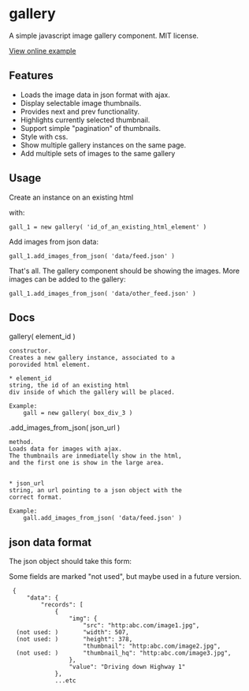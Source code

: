 
# gallery

A simple javascript image gallery component.
MIT license.

[View online example](http://nzonbi.github.com/gallery.js/)

## Features

* Loads the image data in json format with ajax.
* Display selectable image thumbnails. 
* Provides next and prev functionality. 
* Highlights currently selected thumbnail. 
* Support simple "pagination" of thumbnails. 
* Style with css. 
* Show multiple gallery instances on the same page.
* Add multiple sets of images to the same gallery

## Usage

Create an instance on an existing html <div> with:

    gall_1 = new gallery( 'id_of_an_existing_html_element' )

Add images from json data:

    gall_1.add_images_from_json( 'data/feed.json' )

That's all. The gallery component should be showing the images.
More images can be added to the gallery:

    gall_1.add_images_from_json( 'data/other_feed.json' )


## Docs


 gallery( element_id )
 
    constructor.
    Creates a new gallery instance, associated to a 
    porovided html element.

    * element_id
    string, the id of an existing html
    div inside of which the gallery will be placed.

    Example:
        gall = new gallery( box_div_3 )



 .add_images_from_json( json_url )
 
    method.
    Loads data for images with ajax.
    The thumbnails are inmediatelly show in the html,
    and the first one is show in the large area.


    * json_url
    string, an url pointing to a json object with the 
    correct format.

    Example:
        gall.add_images_from_json( 'data/feed.json' )





## json data format


 The json object should take this form:

 Some fields are marked "not used", but maybe used 
 in a future version.

     {
         "data": {
             "records": [
                 {
                     "img": {
                         "src": "http:abc.com/image1.jpg",
      (not used: )       "width": 507,
      (not used: )       "height": 378,
                         "thumbnail": "http:abc.com/image2.jpg",
      (not used: )       "thumbnail_hq": "http:abc.com/image3.jpg",
                     },
                     "value": "Driving down Highway 1"
                 },
                 ...etc
     




